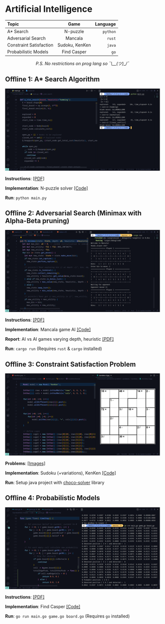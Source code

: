 # Artificial Intelligence

<div align="center">

Topic | Game | Language
:--- | :---: | ---:
A* Search | N-puzzle | `python`
Adversarial Search | Mancala | `rust`
Constraint Satisfaction | Sudoku, KenKen | `java`
Probabilistic Models | Find Casper | `go`


*P.S. No restrictions on prog lang so ¯\\\__(ツ)\_/¯*
</div>


## Offline 1: A* Search Algorithm

<img src="images/1.png">

**Instructions**: [[PDF]](/1-a-star-search/instructions.pdf)

**Implementation**: N-puzzle solver [[Code]](/1-a-star-search/code)

**Run**: `python main.py`

## Offline 2: Adversarial Search (Minimax with Alpha-Beta pruning)

<img src="images/2.png">

**Instructions**: [[PDF]](/2-adversarial-search/instructions.pdf)

**Implementation**: Mancala game AI [[Code]](/2-adversarial-search/code)

**Report**: AI vs AI games varying depth, heuristic [[PDF]](/2-adversarial-search/report.pdf)

**Run**: `cargo run` (Requires `rust` & `cargo` installed)

## Offline 3: Constraint Satisfaction Problem

<img src="images/3.png">

**Problems**: [[Images]](/3-constraint-satisfaction-problem/problems)

**Implementation**: Sudoku (+variations), KenKen [[Code]](/3-constraint-satisfaction-problem/code)

**Run**: Setup java project with [choco-solver](https://choco-solver.org/) library

## Offline 4: Probabilistic Models

<img src="images/4.png">

**Instructions**: [[PDF]](/4-probabilistic-models/instructions.pdf)

**Implementation**: Find Casper [[Code]](/4-probabilistic-models/code)

**Run**: `go run main.go game.go board.go` (Requires `go` installed)
